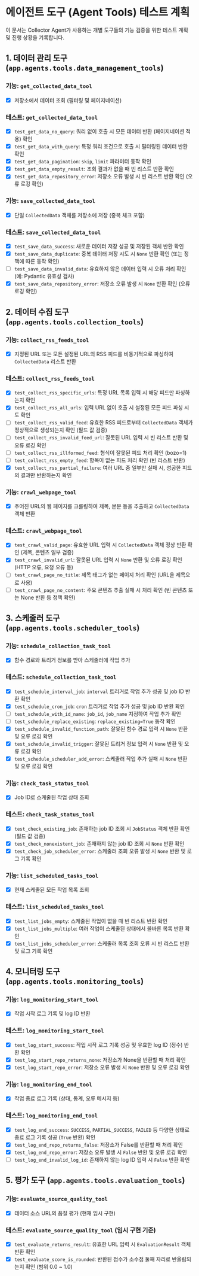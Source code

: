 # 에이전트 도구 (Agent Tools) 테스트 계획

이 문서는 Collector Agent가 사용하는 개별 도구들의 기능 검증을 위한 테스트 계획 및 진행 상황을 기록합니다.

## 1. 데이터 관리 도구 (`app.agents.tools.data_management_tools`)

### 기능: `get_collected_data_tool`
- [x] 저장소에서 데이터 조회 (필터링 및 페이지네이션)

### 테스트: `get_collected_data_tool`
- [x] `test_get_data_no_query`: 쿼리 없이 호출 시 모든 데이터 반환 (페이지네이션 적용) 확인
- [x] `test_get_data_with_query`: 특정 쿼리 조건으로 호출 시 필터링된 데이터 반환 확인
- [x] `test_get_data_pagination`: `skip`, `limit` 파라미터 동작 확인
- [x] `test_get_data_empty_result`: 조회 결과가 없을 때 빈 리스트 반환 확인
- [x] `test_get_data_repository_error`: 저장소 오류 발생 시 빈 리스트 반환 확인 (오류 로깅 확인)

### 기능: `save_collected_data_tool`
- [x] 단일 `CollectedData` 객체를 저장소에 저장 (중복 체크 포함)

### 테스트: `save_collected_data_tool`
- [x] `test_save_data_success`: 새로운 데이터 저장 성공 및 저장된 객체 반환 확인
- [x] `test_save_data_duplicate`: 중복 데이터 저장 시도 시 `None` 반환 확인 (또는 정책에 따른 동작 확인)
- [ ] `test_save_data_invalid_data`: 유효하지 않은 데이터 입력 시 오류 처리 확인 (예: Pydantic 유효성 검사)
- [x] `test_save_data_repository_error`: 저장소 오류 발생 시 `None` 반환 확인 (오류 로깅 확인)

## 2. 데이터 수집 도구 (`app.agents.tools.collection_tools`)

### 기능: `collect_rss_feeds_tool`
- [x] 지정된 URL 또는 모든 설정된 URL의 RSS 피드를 비동기적으로 파싱하여 `CollectedData` 리스트 반환

### 테스트: `collect_rss_feeds_tool`
- [x] `test_collect_rss_specific_urls`: 특정 URL 목록 입력 시 해당 피드만 파싱하는지 확인
- [x] `test_collect_rss_all_urls`: 입력 URL 없이 호출 시 설정된 모든 피드 파싱 시도 확인
- [ ] `test_collect_rss_valid_feed`: 유효한 RSS 피드로부터 `CollectedData` 객체가 정상적으로 생성되는지 확인 (필드 값 검증)
- [ ] `test_collect_rss_invalid_feed_url`: 잘못된 URL 입력 시 빈 리스트 반환 및 오류 로깅 확인
- [ ] `test_collect_rss_illformed_feed`: 형식이 잘못된 피드 처리 확인 (bozo=1)
- [ ] `test_collect_rss_empty_feed`: 항목이 없는 피드 처리 확인 (빈 리스트 반환)
- [x] `test_collect_rss_partial_failure`: 여러 URL 중 일부만 실패 시, 성공한 피드의 결과만 반환하는지 확인

### 기능: `crawl_webpage_tool`
- [x] 주어진 URL의 웹 페이지를 크롤링하여 제목, 본문 등을 추출하고 `CollectedData` 객체 반환

### 테스트: `crawl_webpage_tool`
- [x] `test_crawl_valid_page`: 유효한 URL 입력 시 `CollectedData` 객체 정상 반환 확인 (제목, 콘텐츠 일부 검증)
- [x] `test_crawl_invalid_url`: 잘못된 URL 입력 시 `None` 반환 및 오류 로깅 확인 (HTTP 오류, 요청 오류 등)
- [ ] `test_crawl_page_no_title`: 제목 태그가 없는 페이지 처리 확인 (URL을 제목으로 사용)
- [ ] `test_crawl_page_no_content`: 주요 콘텐츠 추출 실패 시 처리 확인 (빈 콘텐츠 또는 None 반환 등 정책 확인)

## 3. 스케줄러 도구 (`app.agents.tools.scheduler_tools`)

### 기능: `schedule_collection_task_tool`
- [x] 함수 경로와 트리거 정보를 받아 스케줄러에 작업 추가

### 테스트: `schedule_collection_task_tool`
- [x] `test_schedule_interval_job`: `interval` 트리거로 작업 추가 성공 및 job ID 반환 확인
- [x] `test_schedule_cron_job`: `cron` 트리거로 작업 추가 성공 및 job ID 반환 확인
- [ ] `test_schedule_with_id_name`: `job_id`, `job_name` 지정하여 작업 추가 확인
- [ ] `test_schedule_replace_existing`: `replace_existing=True` 동작 확인
- [x] `test_schedule_invalid_function_path`: 잘못된 함수 경로 입력 시 `None` 반환 및 오류 로깅 확인
- [x] `test_schedule_invalid_trigger`: 잘못된 트리거 정보 입력 시 `None` 반환 및 오류 로깅 확인
- [x] `test_schedule_scheduler_add_error`: 스케줄러 작업 추가 실패 시 `None` 반환 및 오류 로깅 확인

### 기능: `check_task_status_tool`
- [x] Job ID로 스케줄된 작업 상태 조회

### 테스트: `check_task_status_tool`
- [x] `test_check_existing_job`: 존재하는 job ID 조회 시 `JobStatus` 객체 반환 확인 (필드 값 검증)
- [x] `test_check_nonexistent_job`: 존재하지 않는 job ID 조회 시 `None` 반환 확인
- [x] `test_check_job_scheduler_error`: 스케줄러 조회 오류 발생 시 `None` 반환 및 로그 기록 확인

### 기능: `list_scheduled_tasks_tool`
- [x] 현재 스케줄된 모든 작업 목록 조회

### 테스트: `list_scheduled_tasks_tool`
- [x] `test_list_jobs_empty`: 스케줄된 작업이 없을 때 빈 리스트 반환 확인
- [x] `test_list_jobs_multiple`: 여러 작업이 스케줄된 상태에서 올바른 목록 반환 확인
- [x] `test_list_jobs_scheduler_error`: 스케줄러 목록 조회 오류 시 빈 리스트 반환 및 로그 기록 확인

## 4. 모니터링 도구 (`app.agents.tools.monitoring_tools`)

### 기능: `log_monitoring_start_tool`
- [x] 작업 시작 로그 기록 및 log ID 반환

### 테스트: `log_monitoring_start_tool`
- [x] `test_log_start_success`: 작업 시작 로그 기록 성공 및 유효한 log ID (정수) 반환 확인
- [x] `test_log_start_repo_returns_none`: 저장소가 None을 반환할 때 처리 확인
- [x] `test_log_start_repo_error`: 저장소 오류 발생 시 `None` 반환 및 오류 로깅 확인

### 기능: `log_monitoring_end_tool`
- [x] 작업 종료 로그 기록 (상태, 통계, 오류 메시지 등)

### 테스트: `log_monitoring_end_tool`
- [x] `test_log_end_success`: `SUCCESS`, `PARTIAL_SUCCESS`, `FAILED` 등 다양한 상태로 종료 로그 기록 성공 (`True` 반환) 확인
- [x] `test_log_end_repo_returns_false`: 저장소가 False를 반환할 때 처리 확인
- [x] `test_log_end_repo_error`: 저장소 오류 발생 시 `False` 반환 및 오류 로깅 확인
- [ ] `test_log_end_invalid_log_id`: 존재하지 않는 log ID 입력 시 `False` 반환 확인

## 5. 평가 도구 (`app.agents.tools.evaluation_tools`)

### 기능: `evaluate_source_quality_tool`
- [x] 데이터 소스 URL의 품질 평가 (현재 임시 구현)

### 테스트: `evaluate_source_quality_tool` (임시 구현 기준)
- [x] `test_evaluate_returns_result`: 유효한 URL 입력 시 `EvaluationResult` 객체 반환 확인
- [x] `test_evaluate_score_is_rounded`: 반환된 점수가 소수점 둘째 자리로 반올림되는지 확인 (범위 0.0 ~ 1.0)
